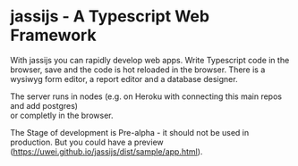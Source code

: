 jassijs - A Typescript Web Framework
====================================

With jassijs you can rapidly develop web apps. 
Write Typescript code in the browser, save and the code is hot reloaded in the browser.
There is a wysiwyg form editor, a report editor and a database designer.

The server runs in nodes (e.g. on Heroku with connecting this main repos and add postgres)  
or completly in the browser.

The Stage of development is Pre-alpha - it should not be used in production.
But you could have a preview (https://uwei.github.io/jassijs/dist/sample/app.html). 

